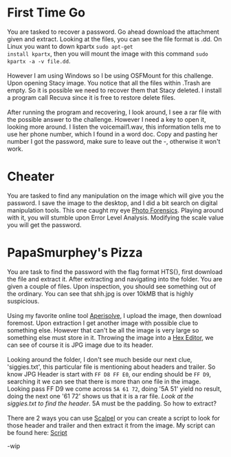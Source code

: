 # First Time Go
You are tasked to recover a password. Go ahead download the attachment given and extract. Looking at the files, you can see the file format is .dd.
On Linux you want to down kpartx <code>sudo apt-get install kpartx</code>, then you will mount the image with this command <code>sudo kpartx -a -v file.dd</code>.<br><br>
However I am using Windows so I be using OSFMount for this challenge. Upon opening Stacy image. You notice that all the files within .Trash are empty. So it is possible we need
to recover them that Stacy deleted. I install a program call Recuva since it is free to restore delete files.<br><br>
After running the program and recovering, I look around, I see a rar file with the possible answer to the challenge. However I need a key to open it, looking more around. I listen the 
voicemail1.wav, this information tells me to use her phone number, which I found in a word doc. Copy and pasting her number I got the password, make sure to leave out the -, otherwise it won't work. 


# Cheater
You are tasked to find any manipulation on the image which will give you the password. I save the image to the desktop, and I did a bit search
on digital manipulation tools. This one caught my eye [Photo Forensics](https://29a.ch/photo-forensics/#forensic-magnifier). Playing around with it,
you will stumble upon Error Level Analysis. Modifying the scale value you will get the password.

# PapaSmurphey's Pizza
You are task to find the password with the flag format HTS{}, first download the file and extract it. After extracting and navigating into the folder. 
You are given a couple of files. Upon inspection, you should see something out of the ordinary. You can see that shh.jpg is over 10kMB that is highly suspicious. <br><br>
Using my favorite online tool [Aperisolve](aperisolve.fr/), I upload the image, then download foremost. Upon extraction I get another image with possible clue to something else.
However that can't be all the image is very large so something else must store in it. Throwing the image into a [Hex Editor](https://hexed.it/), we can see of course it is JPG image due to its header.<br><br>
Looking around the folder, I don't see much beside our next clue, 'siggies.txt', this particular file is mentioning about headers and trailer. So know JPG Header is start with  <code>FF D8 FF E0</code>, our ending should be 
<code>FF D9</code>, searching it we can see that there is more than one file in the image. Looking pass FF D9 we come across <code>5A 61 72</code>, doing '5A 51' yield no result, doing the next one '61 72' shows us that it
is a rar file. *Look at the siggies.txt to find the header*. 5A must be the padding. So how to extract?<br><br>
There are 2 ways you can use [Scalpel](https://github.com/sleuthkit/scalpel) or you can create a script to look for those header and trailer and then extract it from the image.
My script can be found here: [Script](https://github.com/CyberSauce001/HTS-Challenges/blob/main/forensic3.py)

-wip
